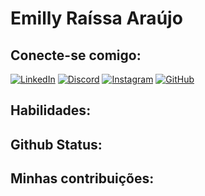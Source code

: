 # Emilly Raíssa Araújo

## Conecte-se comigo:
[![LinkedIn](https://img.shields.io/badge/LinkedIn-0077B5?style=for-the-badge&logo=linkedin&logoColor=white)](https://www.linkedin.com/in/emiwlly/) [![Discord](https://img.shields.io/badge/Discord-7289DA?style=for-the-badge&logo=discord&logoColor=white)](https://discord.com/channels/@wanlly/) [![Instagram](https://img.shields.io/badge/-Instagram-%23E4405F?style=for-the-badge&logo=instagram&logoColor=white)](https://www.instagram.com/wsoo.san/) [![GitHub](https://img.shields.io/badge/GitHub-100000?style=for-the-badge&logo=github&logoColor=white)](https://github.com/emiwlly)

## Habilidades:

## Github Status:

## Minhas contribuições: